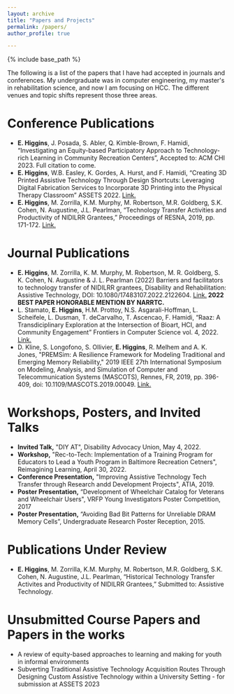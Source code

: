 ```yaml
---
layout: archive
title: "Papers and Projects"
permalink: /papers/
author_profile: true

---
```


{% include base_path %}

The following is a list of the papers that I have had accepted in journals and conferences. My undergraduate was in computer engineering, my master's in rehabilitation science, and now I am focusing on HCC. The different venues and topic shifts represent those three areas. 

Conference Publications
======
<ul>
  <li><b>E. Higgins</b>, J. Posada, S. Abler, Q. Kimble-Brown, F. Hamidi, “Investigating an Equity-based Participatory Approach to Technology-rich Learning in Community Recreation Centers”, Accepted to: ACM CHI 2023. Full citation to come.
  </li>
  <li><b>E. Higgins</b>, W.B. Easley, K. Gordes, A. Hurst, and F. Hamidi, “Creating 3D Printed Assistive Technology Through Design Shortcuts: Leveraging Digital Fabrication Services to Incorporate 3D Printing into the Physical Therapy Classroom” ASSETS 2022. <a target="_blank" href="https://dl.acm.org/doi/abs/10.1145/3517428.3544816">Link.</a>
  </li>
  <li><b>E. Higgins</b>, M. Zorrilla, K.M. Murphy, M. Robertson, M.R. Goldberg, S.K. Cohen, N. Augustine, J.L. Pearlman, “Technology Transfer Activities and Productivity of NIDILRR Grantees,” Proceedings of RESNA, 2019, pp. 171-172. <a target="_blank" href="https://www.resna.org/sites/default/files/conference/2020/StudentScientificPapers/Outcomes/90Higgins.html">Link.</a>
  </li>
 </ul>
 
 Journal Publications
======
<ul>
  <li><b>E. Higgins</b>, M. Zorrilla, K. M. Murphy, M. Robertson, M. R. Goldberg, S. K. Cohen, N. Augustine & J. L. Pearlman (2022) Barriers and facilitators to technology transfer of NIDILRR grantees, Disability and Rehabilitation: Assistive Technology, DOI: 10.1080/17483107.2022.2122604. <a target="_blank" href="https://pubmed.ncbi.nlm.nih.gov/36136917/">Link.</a><b> 2022 BEST PAPER HONORABLE MENTION BY NARRTC.</b>
  </li>
  <li>L. Stamato, <b>E. Higgins</b>, H.M. Prottoy, N.S. Asgarali-Hoffman, L. Scheifele, L. Dusman, T. deCarvalho, T. Ascencao, F. Hamidi, “Raaz: A Transdiciplinary Exploration at the Intersection of Bioart, HCI, and Community Engagement” Frontiers in Computer Science vol. 4, 2022. <a target="_blank" href="https://www.frontiersin.org/articles/10.3389/fcomp.2022.830959/full">Link.</a>
  </li>
  <li>D. Kline, S. Longofono, S. Ollivier, <b>E. Higgins</b>, R. Melhem and A. K. Jones, "PREMSim: A Resilience Framework for Modeling Traditional and Emerging Memory Reliability," 2019 IEEE 27th International Symposium on Modeling, Analysis, and Simulation of Computer and Telecommunication Systems (MASCOTS), Rennes, FR, 2019, pp. 396-409, doi: 10.1109/MASCOTS.2019.00049. <a target="_blank" href="https://ieeexplore.ieee.org/document/8843253">Link.</a>
  </li>
 </ul>
 
  Workshops, Posters, and Invited Talks
======
<ul>
  <li><b>Invited Talk,</b> "DIY AT", Disability Advocacy Union, May 4, 2022.
  </li>
  <li><b>Workshop,</b> "Rec-to-Tech: Implementation of a Training Program for Educators to Lead a Youth Program in Baltimore Recreation Cetners", Reimagining Learning, April 30, 2022.
  </li>
  <li><b>Conference Presentation,</b> "Improving Assistive Technology Tech Transfer through Research andd Development Projects", ATIA, 2019.
  </li>
  <li><b>Poster Presentation,</b> “Development of Wheelchair Catalog for Veterans and Wheelchair Users", VRFP Young Investigators Poster Competition, 2017
  </li>
  <li><b>Poster Presentation,</b> “Avoiding Bad Bit Patterns for Unreliable DRAM Memory Cells”, Undergraduate Research Poster Reception, 2015.
  </li>
 </ul>
 
 Publications Under Review
======
<ul>
  <li><b>E. Higgins</b>, M. Zorrilla, K.M. Murphy, M. Robertson, M.R. Goldberg, S.K. Cohen, N. Augustine, J.L. Pearlman, “Historical Technology Transfer Activites and Productivity of NIDILRR Grantees,” Submitted to: Assistive Technology.
  </li>
 </ul>
 
 Unsubmitted Course Papers and Papers in the works
======
<ul>
  <li>A review of equity-based approaches to learning and making for youth in informal environments</li>
  <li>Subverting Traditional Assistive Technology Acquisition Routes Through Designing Custom Assistive Technology within a University Setting - for submission at ASSETS 2023</li>
 </ul>
